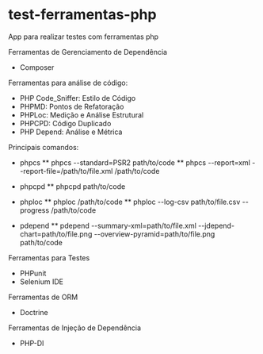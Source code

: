 # test-ferramentas-php
App para realizar testes com ferramentas php

Ferramentas de Gerenciamento de Dependência
* Composer

Ferramentas para análise de código:
* PHP Code_Sniffer: Estilo de Código
* PHPMD: Pontos de Refatoração
* PHPLoc: Medição e Análise Estrutural
* PHPCPD: Código Duplicado
* PHP Depend: Análise e Métrica

Principais comandos:
* phpcs
** phpcs --standard=PSR2 path/to/code
** phpcs --report=xml --report-file=/path/to/file.xml /path/to/code

* phpcpd
** phpcpd path/to/code

* phploc
** phploc /path/to/code
** phploc --log-csv path/to/file.csv --progress /path/to/code

* pdepend
** pdepend --summary-xml=path/to/file.xml --jdepend-chart=path/to/file.png --overview-pyramid=path/to/file.png path/to/code

Ferramentas para Testes
* PHPunit
* Selenium IDE

Ferramentas de ORM
* Doctrine

Ferramentas de Injeção de Dependência
* PHP-DI